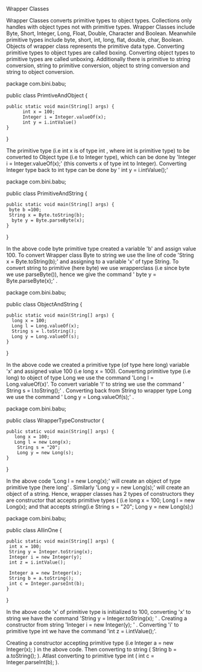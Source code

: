 
Wrapper Classes



Wrapper Classes converts primitive types to object types. Collections only handles with object types not with primitive types. Wrapper Classes include Byte, Short, Integer, Long, Float, Double, Character and Boolean. Meanwhile primitive types include byte, short, int, long, flat, double, char, Boolean. Objects of wrapper class represents the primitive data type. Converting primitive types to object types are called boxing. Converting object types to primitive types are called unboxing. Additionally there is primitive to string conversion, string to primitive conversion, object to string conversion and string to object conversion.



package com.bini.babu;

public class PrimtiveAndObject {

	public static void main(String[] args) {
          int x = 100;
          Integer i = Integer.valueOf(x);
          int y = i.intValue()
	}

}


The primitive type (i.e int x is of type int , where int is primitive type) to be converted to Object type (i.e to Integer type), which can be done by 'Integer i = Integer.valueOf(x);' (this converts x of type int to Integer).
Converting Integer type back to int type can be done by ' int y = i.intValue();'



package com.bini.babu;

public class PrimitiveAndString {

	public static void main(String[] args) {
     byte b =100;
     String x = Byte.toString(b);
      byte y = Byte.parseByte(x);
	}

}


In the above code byte primitive type created a variable 'b' and assign value 100. To convert Wrapper class Byte to string we use the line of code 'String x = Byte.toString(b);' and assigning to a variable 'x' of type String.
To convert string to primitive (here byte) we use wrapperclass (i.e since byte we use parseByte()), hence we give the command ' byte y = Byte.parseByte(x);' .





package com.bini.babu;

public class ObjectAndString {

	public static void main(String[] args) {
      long x = 100;
      Long l = Long.valueOf(x);
      String s = l.toString();
      Long y = Long.valueOf(s);
	}

}



In the above code we created a primitive type (of type here long) variable 'x' and assigned value 100 (i.e long x = 100). Converting primitive type (i.e long) to object of type Long we use the command 'Long l = Long.valueOf(x)'. To convert variable 'l' to string we use the command ' String s = l.toString();' . Converting back from String to wrapper type Long we use the command '  Long y = Long.valueOf(s);' .




package com.bini.babu;

public class WrapperTypeConstructor {

	public static void main(String[] args) {
       long x = 100;
       Long l = new Long(x);
		String s = "20";
		Long y = new Long(s);
	}

}


In the above code 'Long l = new Long(x);' will create an object of type primitive type (here long' . Similarly 'Long y = new Long(s);' will create an object of a string. Hence, wrapper classes has 2 types of constructors they are constructor that accepts primitive types (
(i.e
long x = 100;
 Long l = new Long(x); 
and that accepts string(i.e 
String s = "20";
Long y = new Long(s);)






package com.bini.babu;

public class AllinOne {

	public static void main(String[] args) {
     int x = 100;
     String y = Integer.toString(x);
     Integer i = new Integer(y);
     int z = i.intValue();
     
     Integer a = new Integer(x);
     String b = a.toString();
     int c = Integer.parseInt(b);
	}

}


In the above code 'x' of primitive type is initialized to 100, converting 'x' to string we have the command 'String y = Integer.toString(x); ' . Creating a constructor from string 'Integer i = new Integer(y); ' . Converting 'i' to primitive type int we have the command 'int z = i.intValue();'. 

Creating a constructor accepting primitive type (i.e  Integer a = new Integer(x); ) in the above code. Then converting to string (  String b = a.toString(); ). Atlast converting to primitive type int (   int c = Integer.parseInt(b); ).


